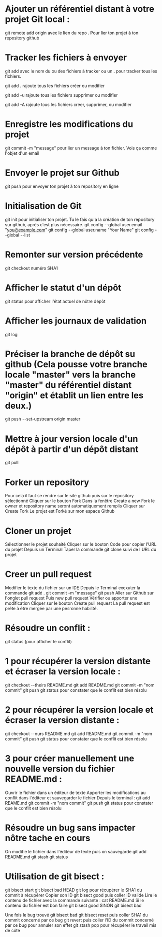 
# Ajouter un référentiel distant à votre projet Git local :
git remote add origin avec le lien du repo . Pour lier ton projet à ton repository github

# Tracker les fichiers à envoyer

git add avec le nom du ou des fichiers à tracker ou un . pour tracker tous les fichiers.

git add .  rajoute tous les fichiers créer ou modifier

git add -u rajoute tous les fichiers supprimer ou modifier

git add -A rajoute tous les fichiers créer, supprimer, ou modifier

# Enregistre les modifications du projet
git commit -m "message" pour lier un message à ton fichier. Vois ça comme l'objet d'un email

# Envoyer le projet sur Github
git push pour envoyer ton projet à ton repository en ligne

# Initialisation de Git
git init pour initialiser ton projet. Tu le fais qu'a la création de ton repository sur github, après c'est plus nécessaire.
git config --global user.email "you@example.com"
git config --global user.name "Your Name"
git config --global --list

# Remonter sur version précédente
git checkout numéro SHA1

# Afficher le statut d'un dépôt
git status pour afficher l'état actuel de nôtre dépôt 

# Afficher les journaux de validation
git log

# Préciser la branche de dépôt su github (Cela pousse votre branche locale "master" vers la branche "master" du référentiel distant "origin" et établit un lien entre les deux.)
git push --set-upstream origin master

# Mettre à jour version locale d'un dépôt à partir d'un dépôt distant
git pull 

# Forker un repository 
Pour cela il faut se rendre sur le site github puis sur le repository sélectionné 
Cliquer sur le bouton Fork
Dans la fenêtre Create a new Fork le owner et repository name seront automatiquement remplis
Cliquer sur Create Fork
Le projet est Forké sur mon espace Github

# Cloner un projet
Sélectionner le projet souhaité
Cliquer sur le bouton Code pour copier l'URL du projet 
Depuis un Terminal Taper la commande git clone suivi de l'URL du projet

# Creer un pull request
Modifier le texte du fichier sur un IDE
Depuis le Terminal exexuter la commande git add .
git commit -m "message"
git push 
Aller sur Github sur l'onglet pull request
Puis new pull request
Vérifier ou apporter une modification
Cliquer sur le bouton Create pull request
La pull request est prête à être mergée par une pesronne habilité.

# Résoudre un conflit :
git status  (pour afficher le conflit)

# 1 pour récupérer la version distante et écraser la version locale :
git checkout --theirs README.md
git add README.md
git commit -m "nom commit"
git push
git status pour constater que le conflit est bien résolu

# 2 pour récupérer la version locale et écraser la version distante :
git checkout --ours README.md
git add README.md
git commit -m "nom commit"
git push
git status pour constater que le conflit est bien résolu

# 3 pour créer manuellement une nouvelle version du fichier README.md :
Ouvrir le fichier dans un éditeur de texte 
Apporter les modifications au conflit dans l'éditeur et sauvegarder le fichier
Depuis le terminal :
git add REAME.md
git commit -m "nom commit"
git push
git status pour constater que le conflit est bien résolu

# Résoudre un bug sans impacter nôtre tache en cours 
On modifie le fichier dans l'éditeur de texte puis on sauvegarde
git add README.md 
git stash
git status

# Utilisation de git bisect :
git bisect start 
git bisect bad HEAD
git log pour récupérer le SHA1 du commit à récupérer 
Copier son ID
git bisect good puis coller ID valide
Lire le contenu de fichier avec la commande suivante :
cat README.md
Si le contenu du fichier est bon faire git bisect good SINON git bisect bad 

Une fois le bug trouvé 
git bisect bad 
git bisect reset puis coller SHA1 du commit concerné par ce bug
git revert puis coller l'ID du commit concerné par ce bug pour annuler son effet
git stash pop pour récupérer le travail mis de côté



